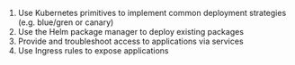 1. Use Kubernetes primitives to implement common deployment strategies (e.g. blue/gren or canary)
2. Use the Helm package manager to deploy existing packages
3. Provide and troubleshoot access to applications via services
4. Use Ingress rules to expose applications
